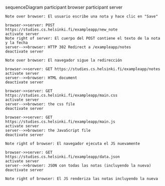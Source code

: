 sequenceDiagram
    participant browser
    participant server

    Note over browser: El usuario escribe una nota y hace clic en "Save"
    
    browser->>server: POST https://studies.cs.helsinki.fi/exampleapp/new_note
    activate server
    Note right of server: El cuerpo del POST contiene el texto de la nota y la fecha
    server-->>browser: HTTP 302 Redirect a /exampleapp/notes
    deactivate server

    Note over browser: El navegador sigue la redirección

    browser->>server: GET https://studies.cs.helsinki.fi/exampleapp/notes
    activate server
    server-->>browser: HTML document
    deactivate server

    browser->>server: GET https://studies.cs.helsinki.fi/exampleapp/main.css
    activate server
    server-->>browser: the css file
    deactivate server

    browser->>server: GET https://studies.cs.helsinki.fi/exampleapp/main.js
    activate server
    server-->>browser: the JavaScript file
    deactivate server

    Note right of browser: El navegador ejecuta el JS nuevamente

    browser->>server: GET https://studies.cs.helsinki.fi/exampleapp/data.json
    activate server
    server-->>browser: JSON con todas las notas (incluyendo la nueva)
    deactivate server

    Note right of browser: El JS renderiza las notas incluyendo la nueva
